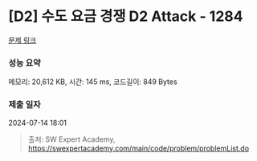 # [D2] 수도 요금 경쟁 D2 Attack - 1284 

[문제 링크](https://swexpertacademy.com/main/code/problem/problemDetail.do?contestProbId=AV189xUaI8UCFAZN) 

### 성능 요약

메모리: 20,612 KB, 시간: 145 ms, 코드길이: 849 Bytes

### 제출 일자

2024-07-14 18:01



> 출처: SW Expert Academy, https://swexpertacademy.com/main/code/problem/problemList.do